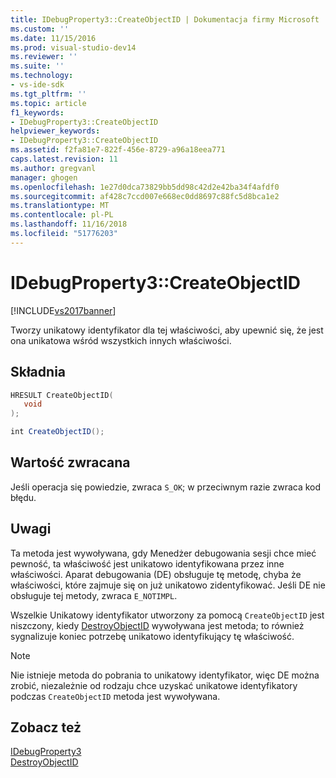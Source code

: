 ```yaml
---
title: IDebugProperty3::CreateObjectID | Dokumentacja firmy Microsoft
ms.custom: ''
ms.date: 11/15/2016
ms.prod: visual-studio-dev14
ms.reviewer: ''
ms.suite: ''
ms.technology:
- vs-ide-sdk
ms.tgt_pltfrm: ''
ms.topic: article
f1_keywords:
- IDebugProperty3::CreateObjectID
helpviewer_keywords:
- IDebugProperty3::CreateObjectID
ms.assetid: f2fa81e7-822f-456e-8729-a96a18eea771
caps.latest.revision: 11
ms.author: gregvanl
manager: ghogen
ms.openlocfilehash: 1e27d0dca73829bb5dd98c42d2e42ba34f4afdf0
ms.sourcegitcommit: af428c7ccd007e668ec0dd8697c88fc5d8bca1e2
ms.translationtype: MT
ms.contentlocale: pl-PL
ms.lasthandoff: 11/16/2018
ms.locfileid: "51776203"
---
```

# <a name="idebugproperty3createobjectid"></a>IDebugProperty3::CreateObjectID
[!INCLUDE[vs2017banner](../../../includes/vs2017banner.md)]

Tworzy unikatowy identyfikator dla tej właściwości, aby upewnić się, że jest ona unikatowa wśród wszystkich innych właściwości.  
  
## <a name="syntax"></a>Składnia  
  
```cpp  
HRESULT CreateObjectID(  
   void  
);  
```  
  
```csharp  
int CreateObjectID();  
```  
  
## <a name="return-value"></a>Wartość zwracana  
 Jeśli operacja się powiedzie, zwraca `S_OK`; w przeciwnym razie zwraca kod błędu.  
  
## <a name="remarks"></a>Uwagi  
 Ta metoda jest wywoływana, gdy Menedżer debugowania sesji chce mieć pewność, ta właściwość jest unikatowo identyfikowana przez inne właściwości. Aparat debugowania (DE) obsługuje tę metodę, chyba że właściwości, które zajmuje się on już unikatowo zidentyfikować. Jeśli DE nie obsługuje tej metody, zwraca `E_NOTIMPL`.  
  
 Wszelkie Unikatowy identyfikator utworzony za pomocą `CreateObjectID` jest niszczony, kiedy [DestroyObjectID](../../../extensibility/debugger/reference/idebugproperty3-destroyobjectid.md) wywoływana jest metoda; to również sygnalizuje koniec potrzebę unikatowo identyfikujący tę właściwość.  
  
> [!NOTE]
>  Nie istnieje metoda do pobrania to unikatowy identyfikator, więc DE można zrobić, niezależnie od rodzaju chce uzyskać unikatowe identyfikatory podczas `CreateObjectID` metoda jest wywoływana.  
  
## <a name="see-also"></a>Zobacz też  
 [IDebugProperty3](../../../extensibility/debugger/reference/idebugproperty3.md)   
 [DestroyObjectID](../../../extensibility/debugger/reference/idebugproperty3-destroyobjectid.md)


